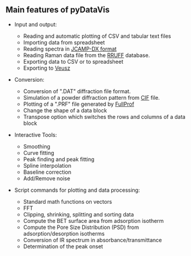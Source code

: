 ## Main features of pyDataVis

- Input and output: 
  - Reading and automatic plotting of CSV and tabular text files 
  - Importing data from spreadsheet
  - Reading spectra in [JCAMP-DX format](http://www.jcamp-dx.org/protocols.html)
  - Reading Raman data file from the [RRUFF](https://rruff.info/) database.
  - Exporting data to CSV or to spreadsheet
  - Exporting to [Veusz](https://veusz.github.io/)

- Conversion:
  - Conversion of ".DAT" diffraction file format.
  - Simulation of a powder diffraction pattern from [CIF](https://www.iucr.org/resources/cif) file.
  - Plotting of a ".PRF" file generated by [FullProf](https://www.ill.eu/sites/fullprof/index.html)
  - Change the shape of a data block
  - Transpose option which switches the rows and columns of a data block

- Interactive Tools:
  - Smoothing
  - Curve fitting
  - Peak finding and peak fitting
  - Spline interpolation
  - Baseline correction
  - Add/Remove noise

- Script commands for plotting and data processing:
  - Standard math functions on vectors
  - FFT
  - Clipping, shrinking, splitting and sorting data
  - Compute the BET surface area from adsorption isotherm
  - Compute the Pore Size Distribution (PSD) from adsorption/desorption isotherms
  - Conversion of IR spectrum in absorbance/transmittance
  - Determination of the peak onset


